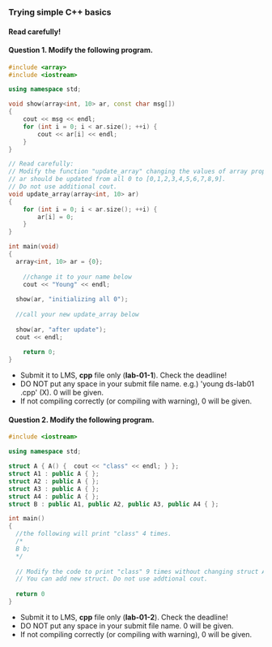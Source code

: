 ### Trying simple C++ basics

#### Read carefully!

#### Question 1. Modify the following program.

```c++
#include <array>
#include <iostream>

using namespace std;

void show(array<int, 10> ar, const char msg[])
{
    cout << msg << endl;
    for (int i = 0; i < ar.size(); ++i) {
        cout << ar[i] << endl;
    }
}

// Read carefully:
// Modify the function "update_array" changing the values of array properly.
// ar should be updated from all 0 to [0,1,2,3,4,5,6,7,8,9].
// Do not use additional cout.
void update_array(array<int, 10> ar)
{
    for (int i = 0; i < ar.size(); ++i) {
        ar[i] = 0;
    }
}

int main(void)
{
  array<int, 10> ar = {0};
	
	//change it to your name below
	cout << "Young" << endl;
  
  show(ar, "initializing all 0");
  
  //call your new update_array below
  
  show(ar, "after update");
  cout << endl;
    
	return 0;
}
```

- Submit it to LMS, **cpp** file only (**lab-01-1**). Check the deadline!
- DO NOT put any space in your submit file name. e.g.) 'young  ds-lab01 .cpp' (X). 0 will be given.
- If not compiling correctly (or compiling with warning), 0 will be given.

#### Question 2. Modify the following program.

```c++
#include <iostream>

using namespace std;

struct A { A() {  cout << "class" << endl; } };
struct A1 : public A { };
struct A2 : public A { };
struct A3 : public A { };
struct A4 : public A { };
struct B : public A1, public A2, public A3, public A4 { };

int main()
{
  //the following will print "class" 4 times.
  /*
  B b;
  */
  
  // Modify the code to print "class" 9 times without changing struct A,A1,A2,A3,and A4.
  // You can add new struct. Do not use addtional cout.
  
  return 0
}
```

- Submit it to LMS, **cpp** file only (**lab-01-2**). Check the deadline!
- DO NOT put any space in your submit file name. 0 will be given.
- If not compiling correctly (or compiling with warning), 0 will be given.